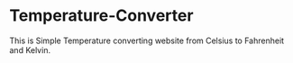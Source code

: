 # Temperature-Converter
This is Simple Temperature converting website from Celsius to Fahrenheit and Kelvin.  
